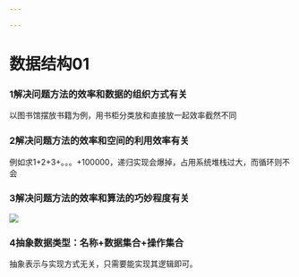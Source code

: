 ```yaml
---

---
```




# 数据结构01

### 1解决问题方法的效率和数据的组织方式有关

以图书馆摆放书籍为例，用书柜分类放和直接放一起效率截然不同

### 2解决问题方法的效率和空间的利用效率有关

例如求1+2+3+。。。+100000，递归实现会爆掉，占用系统堆栈过大，而循环则不会

### 3解决问题方法的效率和算法的巧妙程度有关

![](D:\upload\多项式求和.png)

### 4抽象数据类型：名称+数据集合+操作集合

抽象表示与实现方式无关，只需要能实现其逻辑即可。